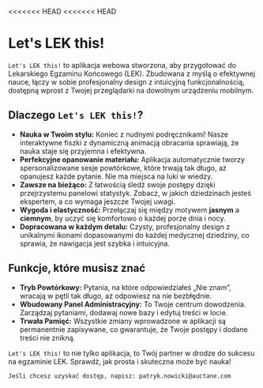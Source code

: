 <<<<<<< HEAD
<<<<<<< HEAD
# Let's LEK this!

`Let's LEK this!` to aplikacja webowa stworzona, aby przygotować do Lekarskiego Egzaminu Końcowego (LEK). Zbudowana z myślą o efektywnej nauce, łączy w sobie profesjonalny design z intuicyjną funkcjonalnością, dostępną wprost z Twojej przeglądarki na dowolnym urządzeniu mobilnym.

## Dlaczego `Let's LEK this!`?

* **Nauka w Twoim stylu:** Koniec z nudnymi podręcznikami! Nasze interaktywne fiszki z dynamiczną animacją obracania sprawiają, że nauka staje się przyjemna i efektywna.
* **Perfekcyjne opanowanie materiału:** Aplikacja automatycznie tworzy spersonalizowane sesje powtórkowe, które trwają tak długo, aż opanujesz każde pytanie. Nie ma miejsca na luki w wiedzy.
* **Zawsze na bieżąco:** Z łatwością śledź swoje postępy dzięki przejrzystemu panelowi statystyk. Zobacz, w jakich dziedzinach jesteś ekspertem, a co wymaga jeszcze Twojej uwagi.
* **Wygoda i elastyczność:** Przełączaj się między motywem **jasnym** a **ciemnym**, by uczyć się komfortowo o każdej porze dnia i nocy.
* **Dopracowana w każdym detalu:** Czysty, profesjonalny design z unikalnymi ikonami dopasowanymi do każdej medycznej dziedziny, co sprawia, że nawigacja jest szybka i intuicyjna.

## Funkcje, które musisz znać

* **Tryb Powtórkowy:** Pytania, na które odpowiedziałeś „Nie znam”, wracają w pętli tak długo, aż odpowiesz na nie bezbłędnie.
* **Wbudowany Panel Administracyjny:** To Twoje centrum dowodzenia. Zarządzaj pytaniami, dodawaj nowe bazy i edytuj treści w locie.
* **Trwała Pamięć:** Wszystkie zmiany wprowadzone w aplikacji są permanentnie zapisywane, co gwarantuje, że Twoje postępy i dodane treści nie znikną.

`Let's LEK this!` to nie tylko aplikacja, to Twój partner w drodze do sukcesu na egzaminie LEK. Sprawdź, jak prosta i skuteczna może być nauka!

`Jeśli chcesz uzyskać dostęp, napisz: patryk.nowicki@auctane.com`
